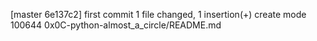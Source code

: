 [master 6e137c2] first commit
 1 file changed, 1 insertion(+)
 create mode 100644 0x0C-python-almost_a_circle/README.md
